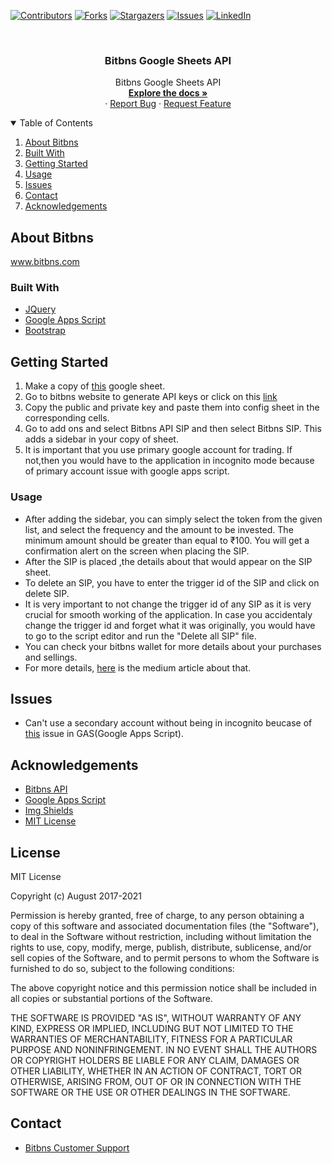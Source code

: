<!-- PROJECT SHIELDS -->
<!--
*** I'm using markdown "reference style" links for readability.
*** Reference links are enclosed in brackets [ ] instead of parentheses ( ).
*** See the bottom of this document for the declaration of the reference variables
*** for contributors-url, forks-url, etc. This is an optional, concise syntax you may use.
*** https://www.markdownguide.org/basic-syntax/#reference-style-links
-->

[![Contributors][contributors-shield]][contributors-url]
[![Forks][forks-shield]][forks-url]
[![Stargazers][stars-shield]][stars-url]
[![Issues][issues-shield]][issues-url]
[![LinkedIn][linkedin-shield]][linkedin-url]

<!-- PROJECT LOGO -->
<br />

<p align="center">


  <h3 align="center">Bitbns Google Sheets API</h3>

  <p align="center">
    Bitbns Google Sheets API
    <br />
    <a href="https://github.com/bitbns-official/bitbns-google-sheets-api"><strong>Explore the docs »</strong></a>
    <br />
    ·
    <a href="https://github.com/bitbns-official/bitbns-google-sheets-api/issues">Report Bug</a>
    ·
    <a href="https://github.com/bitbns-official/bitbns-google-sheets-api/issues">Request Feature</a>
  </p>
</p>
<!-- TABLE OF CONTENTS -->
<details open="open">
  <summary>Table of Contents</summary>
  <ol>
    <li>
      <a href="#about-bitbns">About Bitbns</a>
      <ul>
      </ul>
    </li>
    <li>
      <a href="#built-with">Built With</a>
    </li>
    <li>
      <a href="#getting-started">Getting Started</a>
    </li>
    <li><a href="#usage">Usage</a></li>
<!--     <li><a href="#contributing">Contributing</a></li> -->
    <li><a href="#issues">Issues</a></li>
    <li><a href="#contact">Contact</a></li>
    <li><a href="#acknowledgements">Acknowledgements</a></li>
  </ol>
</details>

## About Bitbns

www.bitbns.com

### Built With

- [JQuery](https://jquery.com)
- [Google Apps Script](https://developers.google.com/apps-script)
- [Bootstrap](https://getbootstrap.com/docs/5.0/getting-started/introduction/)


## Getting Started

1. Make a copy of [this](https://docs.google.com/spreadsheets/d/12krDdNE7VfXxrGJnoIKJ3euzZF-7E_1CercWDF1unO4/edit?usp=sharing) google sheet.
2. Go to bitbns website to generate API keys or click on this [link](https://bitbns.com/trade/#/api-trading/)
3. Copy the public and private key and paste them into config sheet in the corresponding cells.
4. Go to add ons and select Bitbns API SIP and then select Bitbns SIP. This adds a sidebar in your copy of sheet.
5. It is important that you use primary google account for trading. If not,then you would have to the application in incognito mode because of primary account issue with google apps script.


### Usage

- After adding the sidebar, you can simply select the token from the given list, and select the frequency and the amount to be invested. The minimum amount should be greater than equal to ₹100. You will get a confirmation alert on the screen when placing the SIP.
- After the SIP is placed ,the details about that would appear on the SIP sheet.
- To delete an SIP, you have to enter the trigger id of the SIP and click on delete SIP. 
- It is very important to not change the trigger id of any SIP as it is very crucial for smooth working of the application. In case you accidentaly change the trigger id and forget what it was originally, you would have to go to the script editor and run the "Delete all SIP" file.
- You can check your bitbns wallet for more details about your purchases and sellings. 
- For more details, [here](https://medium.com/) is the medium article about that.


## Issues

- Can't use a secondary account without being in incognito beucase of [this](https://issuetracker.google.com/issues/69270374) issue in GAS(Google Apps Script).

## Acknowledgements

- [Bitbns API](https://github.com/bitbns-official/node-bitbns-api)
- [Google Apps Script](https://developers.google.com/apps-script)
- [Img Shields](https://shields.io)
- [MIT License](https://spdx.org/licenses/MIT.html)


## License

MIT License

Copyright (c) August 2017-2021

Permission is hereby granted, free of charge, to any person obtaining a copy
of this software and associated documentation files (the "Software"), to deal
in the Software without restriction, including without limitation the rights
to use, copy, modify, merge, publish, distribute, sublicense, and/or sell
copies of the Software, and to permit persons to whom the Software is
furnished to do so, subject to the following conditions:

The above copyright notice and this permission notice shall be included in all
copies or substantial portions of the Software.

THE SOFTWARE IS PROVIDED "AS IS", WITHOUT WARRANTY OF ANY KIND, EXPRESS OR
IMPLIED, INCLUDING BUT NOT LIMITED TO THE WARRANTIES OF MERCHANTABILITY,
FITNESS FOR A PARTICULAR PURPOSE AND NONINFRINGEMENT. IN NO EVENT SHALL THE
AUTHORS OR COPYRIGHT HOLDERS BE LIABLE FOR ANY CLAIM, DAMAGES OR OTHER
LIABILITY, WHETHER IN AN ACTION OF CONTRACT, TORT OR OTHERWISE, ARISING FROM,
OUT OF OR IN CONNECTION WITH THE SOFTWARE OR THE USE OR OTHER DEALINGS IN THE
SOFTWARE.

<!-- CONTACT -->

## Contact

- [Bitbns Customer Support](https://bitbns.com/contact-us/) 


<!-- MARKDOWN LINKS & IMAGES -->
<!-- https://www.markdownguide.org/basic-syntax/#reference-style-links -->

[contributors-shield]: https://img.shields.io/github/contributors/bitbns-official/bitbns-google-sheets-api.svg?style=for-the-badge
[contributors-url]: https://github.com/bitbns-official/bitbns-google-sheets-api/graphs/contributors
[forks-shield]: https://img.shields.io/github/forks/bitbns-official/bitbns-google-sheets-api.svg?style=for-the-badge
[forks-url]: https://github.com/bitbns-official/bitbns-google-sheets-api/network/members
[stars-shield]: https://img.shields.io/github/stars/bitbns-official/bitbns-google-sheets-api.svg?style=for-the-badge
[stars-url]: https://github.com/bitbns-official/bitbns-google-sheets-api/stargazers
[issues-shield]: https://img.shields.io/github/issues/bitbns-official/bitbns-google-sheets-api.svg?style=for-the-badge
[issues-url]: https://github.com/bitbns-official/bitbns-google-sheets-api/issues
[license-shield]: https://img.shields.io/github/license/bitbns-official/bitbns-google-sheets-api.svg?style=for-the-badge
[license-url]: https://github.com/bitbns-official/bitbns-google-sheets-api/blob/master/LICENSE.txt
[linkedin-shield]: https://img.shields.io/badge/-LinkedIn-black.svg?style=for-the-badge&logo=linkedin&colorB=555
[linkedin-url]: https://www.linkedin.com/company/bitbnsinc/

